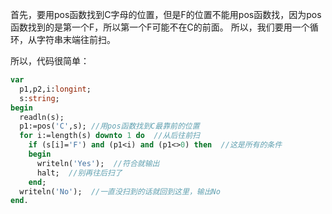 首先，要用pos函数找到C字母的位置，但是F的位置不能用pos函数找，因为pos函数找到的是第一个F，所以第一个F可能不在C的前面。
所以，我们要用一个循环，从字符串末端往前扫。

所以，代码很简单：
```pascal
var
  p1,p2,i:longint;
  s:string;
begin
  readln(s);
  p1:=pos('C',s); //用pos函数找到C最靠前的位置
  for i:=length(s) downto 1 do  //从后往前扫
    if (s[i]='F') and (p1<i) and (p1<>0) then  //这是所有的条件
    begin
      writeln('Yes');  //符合就输出
      halt;  //别再往后扫了
    end;
  writeln('No');  //一直没扫到的话就回到这里，输出No
end.
```